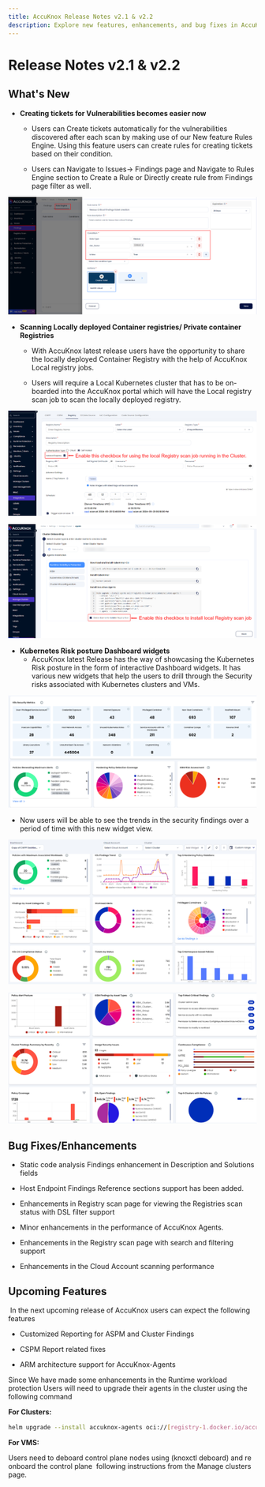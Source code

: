 ```yaml
---
title: AccuKnox Release Notes v2.1 & v2.2
description: Explore new features, enhancements, and bug fixes in AccuKnox v2.1 & v2.2, improving security, performance, and user experience.
---
```


# Release Notes v2.1 & v2.2

## What's New

- **Creating tickets for Vulnerabilities becomes easier now**
    - Users can Create tickets automatically for the vulnerabilities discovered after each scan by making use of our New feature Rules Engine. Using this feature users can create rules for creating tickets based on their condition.

    - Users can Navigate to Issues-> Findings page and Navigate to Rules Engine section to Create a Rule or Directly create rule from Findings page filter as well.

![accuknox-release](./images/release-notes/2122/image3.png)

- **Scanning Locally deployed Container registries/ Private container Registries**
    - With AccuKnox latest release users have the opportunity to share the locally deployed Container Registry with the help of AccuKnox Local registry jobs.

    - Users will require a Local Kubernetes cluster that has to be on-boarded into the AccuKnox portal which will have the Local registry scan job to scan the locally deployed registry.

![accuknox-release](./images/release-notes/2122/image4.png)

![accuknox-release](./images/release-notes/2122/image6.png)

- **Kubernetes Risk posture Dashboard widgets**
    - AccuKnox latest Release has the way of showcasing the Kubernetes Risk posture in the form of interactive Dashboard widgets. It has various new widgets that help the users to drill through the Security risks associated with Kubernetes clusters and VMs.

![accuknox-release](./images/release-notes/2122/image5.png)

- Now users will be able to see the trends in the security findings over a period of time with this new widget view.

![accuknox-release](./images/release-notes/2122/image1.png)

![accuknox-release](./images/release-notes/2122/image2.png)

## Bug Fixes/Enhancements

- Static code analysis Findings enhancement in Description and Solutions fields

- Host Endpoint Findings Reference sections support has been added.

- Enhancements in Registry scan page for viewing the Registries scan status with DSL filter support

- Minor enhancements in the performance of AccuKnox Agents.

- Enhancements in the Registry scan page with search and filtering support

- Enhancements in the Cloud Account scanning performance

## Upcoming Features

 In the next upcoming release of AccuKnox users can expect the following features

- Customized Reporting for ASPM and Cluster Findings

- CSPM Report related fixes

- ARM architecture support for AccuKnox-Agents

Since We have made some enhancements in the Runtime workload protection Users will need to upgrade their agents in the cluster using the following command

**For Clusters:**

```sh
helm upgrade --install accuknox-agents oci://[registry-1.docker.io/accuknox/accuknox-agents](http://registry-1.docker.io/accuknox/accuknox-agents)  --version "v0.7.7" -n accuknox-agents
```

**For VMS:**

Users need to deboard control plane nodes using (knoxctl deboard) and re onboard the control plane  following instructions from the Manage clusters page.
